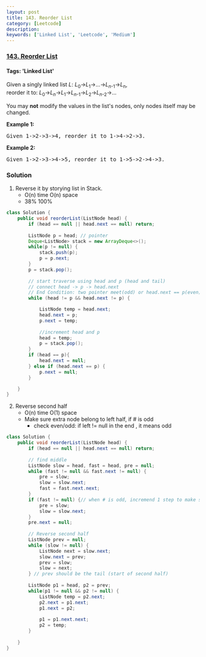 ```yaml
---
layout: post
title: 143. Reorder List
category: [Leetcode]
description: 
keywords: ['Linked List', 'Leetcode', 'Medium']
---
```

### [143. Reorder List](https://leetcode.com/problems/reorder-list)

#### Tags: 'Linked List'

<div class="content__u3I1 question-content__JfgR"><div><p>Given a singly linked list <em>L</em>: <em>L</em><sub>0</sub>→<em>L</em><sub>1</sub>→…→<em>L</em><sub><em>n</em>-1</sub>→<em>L</em><sub>n</sub>,<br/>
reorder it to: <em>L</em><sub>0</sub>→<em>L</em><sub><em>n</em></sub>→<em>L</em><sub>1</sub>→<em>L</em><sub><em>n</em>-1</sub>→<em>L</em><sub>2</sub>→<em>L</em><sub><em>n</em>-2</sub>→…</p>
<p>You may <strong>not</strong> modify the values in the list's nodes, only nodes itself may be changed.</p>
<p><strong>Example 1:</strong></p>
<pre>Given 1-&gt;2-&gt;3-&gt;4, reorder it to 1-&gt;4-&gt;2-&gt;3.</pre>
<p><strong>Example 2:</strong></p>
<pre>Given 1-&gt;2-&gt;3-&gt;4-&gt;5, reorder it to 1-&gt;5-&gt;2-&gt;4-&gt;3.
</pre>
</div></div>

### Solution

1. Reverse it by storying list in Stack. 
    * O(n) time O(n) space
    * 38% 100%
   
```java
class Solution {
    public void reorderList(ListNode head) {
        if (head == null || head.next == null) return;
        
        ListNode p = head; // pointer
        Deque<ListNode> stack = new ArrayDeque<>();
        while(p != null) {
            stack.push(p);
            p = p.next;
        }
        p = stack.pop();
        
        // start traverse using head and p (head and tail)
        // connect head -> p -> head.next
        // End Condition: two pointer meet(odd) or head.next == p(even)
        while (head != p && head.next != p) {

            ListNode temp = head.next;
            head.next = p;
            p.next = temp;
            
            //increment head and p
            head = temp;
            p = stack.pop();
        }
        if (head == p){
            head.next = null;
        } else if (head.next == p) {
            p.next = null;
        }

    }
}
```
2. Reverse second half 
    * O(n) time O(1) space
    * Make sure extra node belong to left half, if # is odd
      * check even/odd: if left != null in the end , it means odd

```java
class Solution {
    public void reorderList(ListNode head) {
        if (head == null || head.next == null) return;
        
        // find middle
        ListNode slow = head, fast = head, pre = null;
        while (fast != null && fast.next != null) {
            pre = slow;
            slow = slow.next;
            fast = fast.next.next;
        }
        if (fast != null) {// when # is odd, incremend 1 step to make sure extra node belong to left half
            pre = slow;
            slow = slow.next;
        }
        pre.next = null;
        
        // Reverse second half
        ListNode prev = null;
        while (slow != null) {
            ListNode next = slow.next;
            slow.next = prev;
            prev = slow;
            slow = next;
        } // prev should be the tail (start of second half)
        
        ListNode p1 = head, p2 = prev;
        while(p1 != null && p2 != null) {
            ListNode temp = p2.next;
            p2.next = p1.next;
            p1.next = p2;
            
            p1 = p1.next.next;
            p2 = temp;
        }
        
    }
}
```